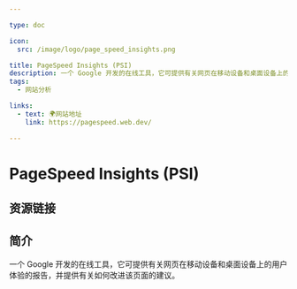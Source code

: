 ```yaml
---

type: doc

icon:
  src: /image/logo/page_speed_insights.png

title: PageSpeed Insights (PSI)
description: 一个 Google 开发的在线工具，它可提供有关网页在移动设备和桌面设备上的用户体验的报告，并提供有关如何改进该页面的建议。
tags:
  - 网站分析

links:
  - text: 🌍网站地址
    link: https://pagespeed.web.dev/

---
```


<ShowLogo />

# PageSpeed Insights (PSI)

<ShowTags />

<ShowBreadcrumb />

## 资源链接

<ShowLinks />

## 简介

一个 Google 开发的在线工具，它可提供有关网页在移动设备和桌面设备上的用户体验的报告，并提供有关如何改进该页面的建议。
